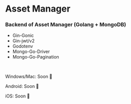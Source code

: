 # Asset Manager

### Backend of Asset Manager (Golang + MongoDB)

<ul>
    <li> Gin-Gonic
    <li> Gin-jwt/v2
    <li> Godotenv
    <li> Mongo-Go-Driver
    <li> Mongo-Go-Pagination
</ul>

&nbsp;

Windows/Mac: Soon :pray:

Android: Soon :pray:

iOS: Soon :pray:


